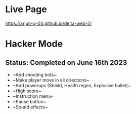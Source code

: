 # Live Page
https://arjun-g-04.github.io/delta-web-2/

# Hacker Mode

## Status: Completed on June 16th 2023

- ~Add shooting bots~
- ~Make player move in all directions~
- ~Add powerups (Sheild, Health regen, Explosive bullet)~
- ~High score~
- ~Instruction menu~
- ~Pause button~
- ~Sound effects~
